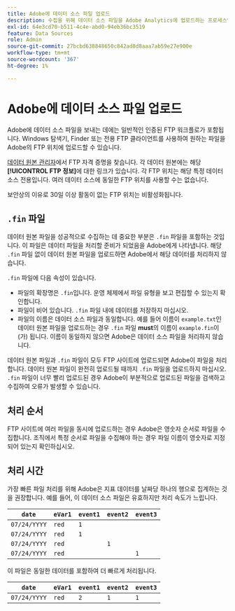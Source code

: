 ```yaml
---
title: Adobe에 데이터 소스 파일 업로드
description: 수집을 위해 데이터 소스 파일을 Adobe Analytics에 업로드하는 프로세스입니다.
exl-id: 64e3cd70-b511-4c4e-abd0-94eb36bc3519
feature: Data Sources
role: Admin
source-git-commit: 27bcbd638848650c842ad8d8aaa7ab59e27e900e
workflow-type: tm+mt
source-wordcount: '367'
ht-degree: 1%

---
```


# Adobe에 데이터 소스 파일 업로드

Adobe에 데이터 소스 파일을 보내는 데에는 일반적인 인증된 FTP 워크플로가 포함됩니다. Windows 탐색기, Finder 또는 전용 FTP 클라이언트를 사용하여 원하는 파일을 Adobe의 FTP 위치에 업로드할 수 있습니다.

[데이터 원본 관리자](manage.md)에서 FTP 자격 증명을 찾습니다. 각 데이터 원본에는 해당 **[!UICONTROL FTP 정보]**&#x200B;에 대한 링크가 있습니다. 각 FTP 위치는 해당 특정 데이터 소스 전용입니다. 여러 데이터 소스에 동일한 FTP 위치를 사용할 수는 없습니다.

보안상의 이유로 30일 이상 활동이 없는 FTP 위치는 비활성화됩니다.

## `.fin` 파일

데이터 원본 파일을 성공적으로 수집하는 데 중요한 부분은 `.fin` 파일을 포함하는 것입니다. 이 파일은 데이터 파일을 처리할 준비가 되었음을 Adobe에게 나타냅니다. 해당 `.fin` 파일 없이 데이터 원본 파일을 업로드하면 Adobe에서 해당 데이터를 처리하지 않습니다.

`.fin` 파일에 다음 속성이 있습니다.

* 파일의 확장명은 `.fin`입니다. 운영 체제에서 파일 유형을 보고 편집할 수 있는지 확인합니다.
* 파일이 비어 있습니다. `.fin` 파일 내에 데이터를 저장하지 마십시오.
* 파일의 이름은 데이터 소스 파일과 동일합니다. 예를 들어 이름이 `example.txt`인 데이터 원본 파일을 업로드하는 경우 `.fin` 파일 **must**&#x200B;의 이름이 `example.fin`이(가) 됩니다. 이름이 동일하지 않으면 Adobe은 데이터 소스 파일을 처리하지 않습니다.

데이터 원본 파일과 `.fin` 파일이 모두 FTP 사이트에 업로드되면 Adobe이 파일을 처리합니다. 데이터 원본 파일이 완전히 업로드될 때까지 `.fin` 파일을 업로드하지 마십시오. `.fin` 파일이 너무 빨리 업로드된 경우 Adobe이 부분적으로 업로드된 파일을 검색하고 수집하여 오류가 발생할 수 있습니다.

## 처리 순서

FTP 사이트에 여러 파일을 동시에 업로드하는 경우 Adobe은 영숫자 순서로 파일을 수집합니다. 조직에서 특정 순서로 파일을 수집해야 하는 경우 파일 이름이 영숫자로 지정되어 있는지 확인하십시오.

## 처리 시간

가장 빠른 파일 처리를 위해 Adobe은 지표 데이터를 날짜당 하나의 행으로 집계하는 것을 권장합니다. 예를 들어, 이 데이터 소스 파일은 유효하지만 처리 속도가 느립니다.

| `date` | `eVar1` | `event1` | `event2` | `event3` |
| --- | --- | --- | --- | --- |
| `07/24/YYYY` | `red` | `1` | | |
| `07/24/YYYY` | `red` | `1` | | |
| `07/24/YYYY` | `red` | | `1` | |
| `07/24/YYYY` | `red` | | | `1` |

이 파일은 동일한 데이터를 포함하여 더 빠르게 처리됩니다.

| `date` | `eVar1` | `event1` | `event2` | `event3` |
| --- | --- | --- | --- | --- |
| `07/24/YYYY` | `red` | `2` | `1` | `1` |
